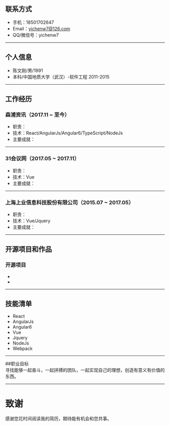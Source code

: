 ## 联系方式
- 手机：18501702647
- Email：yichenw7@126.com
- QQ/微信号：yichenw7

---

## 个人信息

 - 陈文刚/男/1991 
 - 本科/中国地质大学（武汉）-软件工程 2011-2015

---

## 工作经历
### 森浦资讯（2017.11 ~ 至今） 
- 职责：
- 技术：React/AngularJs/Angular6/TypeScript/NodeJs
- 主要成就：

---

### 31会议网（2017.05 ~ 2017.11）
- 职责：
- 技术：Vue
- 主要成就：

---

### 上海上业信息科技股份有限公司（2015.07 ~ 2017.05）
- 职责：
- 技术：Vue/Jquery
- 主要成就：

---

## 开源项目和作品
### 开源项目
 - 
 - 
 
---

## 技能清单
- React
- AngularJs
- Angular6
- Vue
- Jquery
- NodeJs
- Webpack

---

##职业目标  
寻找能够一起奋斗，一起拼搏的团队，一起实现自己的理想，创造有意义有价值的东西。

---


# 致谢
感谢您花时间阅读我的简历，期待能有机会和您共事。
